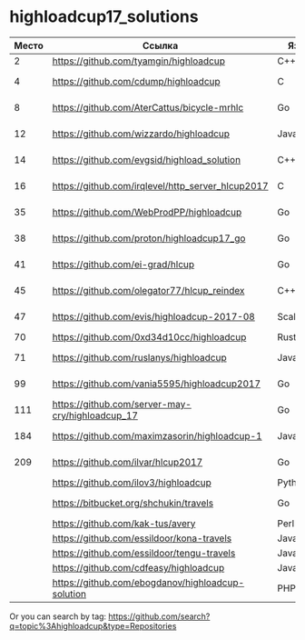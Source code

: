 # highloadcup17_solutions

| Место  | Ссылка | Язык | Штраф | Имя |
| ------------- | ------------- | ------------- | ------------- | ------------- |
| 2 | https://github.com/tyamgin/highloadcup | C++ | 142.19623 | Иван Тямгин |
| 4 | https://github.com/cdump/highloadcup | С | 143.62501 | Максим Андреев |
| 8 | https://github.com/AterCattus/bicycle-mrhlc | Go | 189.50301 | Алексей Акулович |
| 12 | https://github.com/wizzardo/highloadcup | Java | 196.01050 | Mikhail Bobrutskov |
| 14 | https://github.com/evgsid/highload_solution | C++ | 197.54879 | Евгений Сидоренко |
| 16 | https://github.com/irqlevel/http_server_hlcup2017 | C | 203.19005 | Andrey Smetanin  |
| 35 | https://github.com/WebProdPP/highloadcup | Go | 226.86371 | Александр Майорский |
| 38 | https://github.com/proton/highloadcup17_go | Go | 234.53744 | Peter Savichev |
| 41 | https://github.com/ei-grad/hlcup | Go | 241.77205 | Andrew Grigorev |
| 45 | https://github.com/olegator77/hlcup_reindex | C++ | 244.98897 | Oleg Gerasimov |
| 47 | https://github.com/evis/highloadcup-2017-08 | Scala | 246.35233 | Evgeny Veretennikov |
| 70 | https://github.com/0xd34d10cc/highloadcup | Rust | 275.25939 | Jon Snow |
| 71 | https://github.com/ruslanys/highloadcup | Java | 276.76909 | Руслан Молчанов |
| 99 | https://github.com/vania5595/highloadcup2017 | Go | 480.88691 | Иван Широкопояс |
| 111 | https://github.com/server-may-cry/highloadcup_17 | Go | 1151.07688 | Сергей Оплетаев |
| 184 | https://github.com/maximzasorin/highloadcup-1 | Javascript | 662055.46623 | Maxim Zasorin |
| 209 | https://github.com/ilvar/hlcup2017 | Go | 1284090.51006 | Arcady Chumachenko |
|  | https://github.com/ilov3/highloadcup | Python |  |  |
|  | https://bitbucket.org/shchukin/travels | Go |  | Alexandr Shchukin |
|  | https://github.com/kak-tus/avery | Perl |  |  |
|  | https://github.com/essildoor/kona-travels | Java |  |  |
|  | https://github.com/essildoor/tengu-travels | Java |  |  |
|  | https://github.com/cdfeasy/highloadcup | Java |  |  |
|  | https://github.com/ebogdanov/highloadcup-solution | PHP |  |  |

Or you can search by tag: https://github.com/search?q=topic%3Ahighloadcup&type=Repositories
